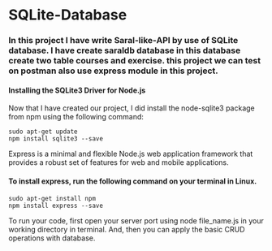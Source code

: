 # SQLite-Database
### In this project I have write Saral-like-API by use of SQLite database. I have create saraldb database in this database create two table courses and exercise. this project we can test on postman also use express module in this project. 

#### Installing the SQLite3 Driver for Node.js
Now that I have created our project, I did install the node-sqlite3 package from npm using the following command:

    sudo apt-get update
    npm install sqlite3 --save
    
Express is a minimal and flexible Node.js web application framework that provides a robust set of features for web and mobile applications.

#### To install express, run the following command on your terminal in Linux.

    sudo apt-get install npm
    npm install express --save

To run your code, first open your server port using node file_name.js in your working directory in terminal. And, then you can apply the basic CRUD operations with database.
    


